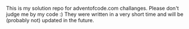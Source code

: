 This is my solution repo for adventofcode.com challanges.
Please don't judge me by my code :) They were written in a very short time and will be (probably not) updated in the future.
